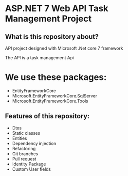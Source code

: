 # ASP.NET 7 Web API Task Management Project

## What is this repository about?

 API project designed with Microsoft .Net core 7 framework

The API is a task management Api 

# We use these packages:
- EntityFrameworkCore
- Microsoft.EntityFrameworkCore.SqlServer
- Microsoft.EntityFrameworkCore.Tools


## Features of this repository:

- Dtos
- Static classes
- Entities
- Dependency injection
- Refactoring
- Git branches
- Pull request
- Identity Package
- Custom User fields


